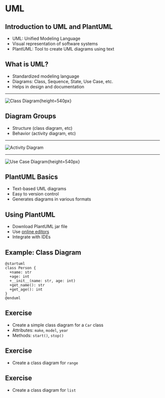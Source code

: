 # UML

## Introduction to UML and PlantUML

- UML: Unified Modeling Language
- Visual representation of software systems
- PlantUML: Tool to create UML diagrams using text

## What is UML?

- Standardized modeling language
- Diagrams: Class, Sequence, State, Use Case, etc.
- Helps in design and documentation

---

![Class Diagram](https://upload.wikimedia.org/wikipedia/commons/4/41/BankAccount1.svg){height=540px}

## Diagram Groups

- Structure (class diagram, etc)
- Behavior (activity diagram, etc)

---

![Activity Diagram](https://upload.wikimedia.org/wikipedia/commons/thumb/e/e7/Activity_conducting.svg/443px-Activity_conducting.svg.png)

---

![Use Case Diagram](https://upload.wikimedia.org/wikipedia/commons/1/1d/Use_case_restaurant_model.svg){height=540px}

## PlantUML Basics

- Text-based UML diagrams
- Easy to version control
- Generates diagrams in various formats

## Using PlantUML

- Download PlantUML jar file
- Use [online editors](https://plantuml.com/plantuml)
- Integrate with IDEs

## Example: Class Diagram

```plantuml
@startuml
class Person {
  +name: str
  +age: int
  +__init__(name: str, age: int)
  +get_name(): str
  +get_age(): int
}
@enduml
```

## Exercise

- Create a simple class diagram for a `Car` class
- Attributes: `make`, `model`, `year`
- Methods: `start()`, `stop()`

## Exercise

- Create a class diagram for `range`

<!--
@startuml
class range {
  +start: int
  +step: int
  +stop: int
  +__init__(start: int, stop: int, step: int)
  +count(value): int
  +index(value): int
}
@enduml
-->

## Exercise 

- Create a class diagram for `list`

<!--
@startuml
class list {
  +append(other)
  +clear()
  +copy()
  +count(value)
  +extend(other: list)
  +index(value): int
  +insert(value)
  +pop(position = 0: int): value
  +remove()
  +reverse()
  +sort()
}
@enduml
-->
